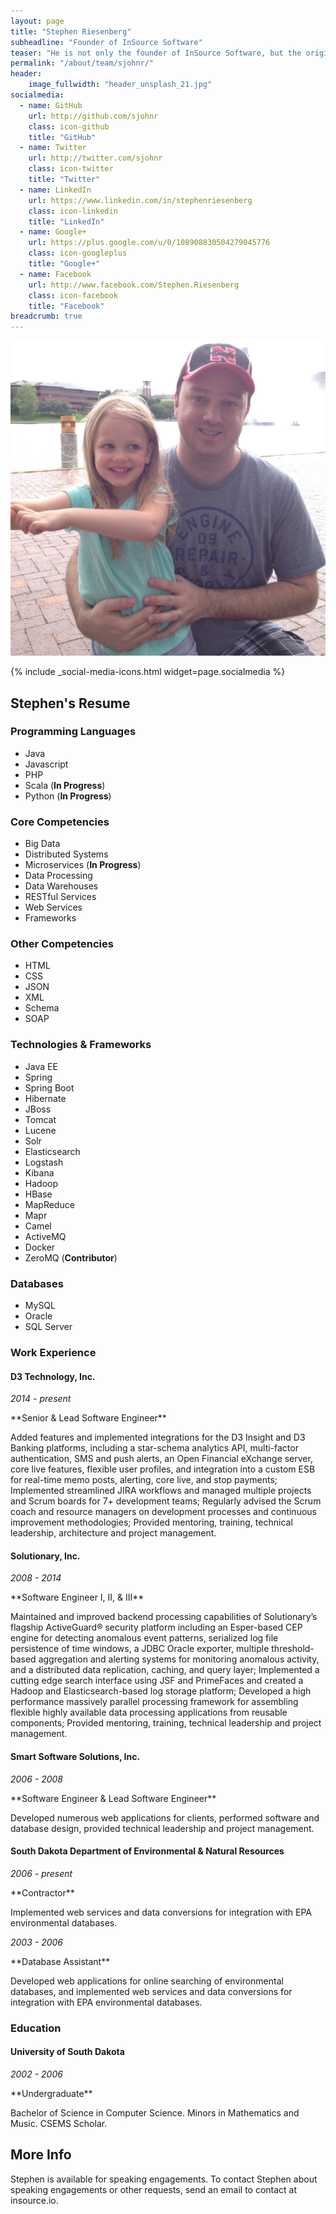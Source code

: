 ```yaml
---
layout: page
title: "Stephen Riesenberg"
subheadline: "Founder of InSource Software"
teaser: "He is not only the founder of InSource Software, but the original team member. He enjoys building software that solves real world large scale problems, blows the socks off executives, and significantly improves the bottom line. When not coding, he can be found teaching his children to code, playing an instrument, tinkering on his Mac, walking and biking around Omaha, and using his talents to plug in all around the community."
permalink: "/about/team/sjohnr/"
header:
    image_fullwidth: "header_unsplash_21.jpg"
socialmedia:
  - name: GitHub
    url: http://github.com/sjohnr
    class: icon-github
    title: "GitHub"
  - name: Twitter
    url: http://twitter.com/sjohnr
    class: icon-twitter
    title: "Twitter"
  - name: LinkedIn
    url: https://www.linkedin.com/in/stephenriesenberg
    class: icon-linkedin
    title: "LinkedIn"
  - name: Google+
    url: https://plus.google.com/u/0/108908830504279045776
    class: icon-googleplus
    title: "Google+"
  - name: Facebook
    url: http://www.facebook.com/Stephen.Riesenberg
    class: icon-facebook
    title: "Facebook"
breadcrumb: true
---
```


![Stephen Riesenberg](/images/avatars/sjohnr.jpg)

{% include _social-media-icons.html widget=page.socialmedia %}

## Stephen's Resume

### Programming Languages

* Java
* Javascript
* PHP
* Scala (<span class="warning-bg">**In Progress**</span>)
* Python (<span class="warning-bg">**In Progress**</span>)

### Core Competencies

* Big Data
* Distributed Systems
* Microservices (<span class="warning-bg">**In Progress**</span>)
* Data Processing
* Data Warehouses
* RESTful Services
* Web Services
* Frameworks

### Other Competencies

* HTML
* CSS
* JSON
* XML
* Schema
* SOAP

### Technologies &amp; Frameworks

* Java EE
* Spring
* Spring Boot
* Hibernate
* JBoss
* Tomcat
* Lucene
* Solr
* Elasticsearch
* Logstash
* Kibana
* Hadoop
* HBase
* MapReduce
* Mapr
* Camel
* ActiveMQ
* Docker
* ZeroMQ (<span class="success-bg">**Contributor**</span>)

### Databases

* MySQL
* Oracle
* SQL Server

### Work Experience

#### D3 Technology, Inc.

<p class="right"><em>2014 - present</em></p>
**Senior &amp; Lead Software Engineer**

Added features and implemented integrations for the D3 Insight and D3 Banking platforms, including a star-schema analytics API, multi-factor authentication, SMS and push alerts, an Open Financial eXchange server, core live features, flexible user profiles, and integration into a custom ESB for real-time memo posts, alerting, core live, and stop payments; Implemented streamlined JIRA workflows and managed multiple projects and Scrum boards for 7+ development teams; Regularly advised the Scrum coach and resource managers on development processes and continuous improvement methodologies; Provided mentoring, training, technical leadership, architecture and project management.

#### Solutionary, Inc.

<p class="right"><em>2008 - 2014</em></p>
**Software Engineer I, II, &amp; III**

Maintained and improved backend processing capabilities of Solutionary’s flagship ActiveGuard® security platform including an Esper-based CEP engine for detecting anomalous event patterns, serialized log file persistence of time windows, a JDBC Oracle exporter, multiple threshold-based aggregation and alerting systems for monitoring anomalous activity, and a distributed data replication, caching, and query layer; Implemented a cutting edge search interface using JSF and PrimeFaces and created a Hadoop and Elasticsearch-based log storage platform; Developed a high performance massively parallel processing framework for assembling flexible highly available data processing applications from reusable components; Provided mentoring, training, technical leadership and project management.

#### Smart Software Solutions, Inc.

<p class="right"><em>2006 - 2008</em></p>
**Software Engineer & Lead Software Engineer**

Developed numerous web applications for clients, performed software and database design, provided technical leadership and project management.

#### South Dakota Department of Environmental &amp; Natural Resources

<p class="right"><em>2006 - present</em></p>
**Contractor**

Implemented web services and data conversions for integration with EPA environmental databases.

<p class="right"><em>2003 - 2006</em></p>
**Database Assistant**

Developed web applications for online searching of environmental databases, and implemented web services and data conversions for integration with EPA environmental databases.

### Education

#### University of South Dakota

<p class="right"><em>2002 - 2006</em></p>
**Undergraduate**

Bachelor of Science in Computer Science. Minors in Mathematics and Music. CSEMS Scholar.

## More Info

Stephen is available for speaking engagements. To contact Stephen about speaking engagements or other requests, send an email to contact at insource.io.


 [1]: #
 [2]: #
 [3]: #
 [4]: #
 [5]: #
 [6]: #
 [7]: #
 [8]: #
 [9]: #
 [10]: #